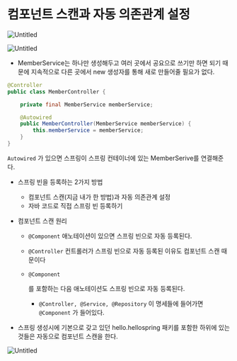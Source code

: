 # 컴포넌트 스캔과 자동 의존관계 설정

![Untitled](https://s3-us-west-2.amazonaws.com/secure.notion-static.com/db40131f-c472-40b8-bc89-3b2a1d3cd3e2/Untitled.png)

![Untitled](https://s3-us-west-2.amazonaws.com/secure.notion-static.com/42dae92d-a2df-4e9e-81ee-04834467a1dc/Untitled.png)

- MemberService는 하나만 생성해두고 여러 곳에서 공요으로 쓰기만 하면 되기 때문에 지속적으로 다른 곳에서 new 생성자를 통해 새로 만들어줄 필요가 없다.

```java
@Controller
public class MemberController {

    private final MemberService memberService;

    @Autowired
    public MemberController(MemberService memberService) {
        this.memberService = memberService;
    }
}
```

`Autowired` 가 있으면 스프링이 스프링 컨테이너에 있는 MemberSerive를 연결해준다.

- 스프링 빈을 등록하는 2가지 방법

  - 컴포넌트 스캔(지금 내가 한 방법)과 자동 의존관계 설정
  - 자바 코드로 직접 스프링 빈 등록하기

- 컴포넌트 스캔 원리

  - `@Component` 애노테이션이 있으면 스프링 빈으로 자동 등록된다.

  - `@Controller` 컨트롤러가 스프링 빈으로 자동 등록된 이유도 컴포넌트 스캔 때문이다

  - ```
    @Component
    ```

     를 포함하는 다음 애노테이션도 스프링 빈으로 자동 등록된다.

    - `@Controller, @Service, @Repository` 이 명세들에 들어가면 `@Component` 가 들어있다.

- 스프링 생성시에 기본으로 갖고 있던 hello.hellospring 패키를 포함한 하위에 있는 것들은 자동으로 컴포넌트 스캔을 한다.

![Untitled](https://s3-us-west-2.amazonaws.com/secure.notion-static.com/08668805-001e-41b2-b0e2-bdd7b52edc7a/Untitled.png)

